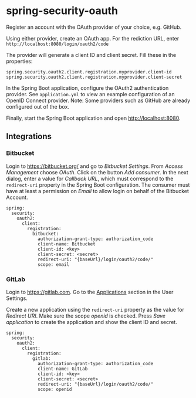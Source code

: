 # spring-security-oauth

Register an account with the OAuth provider of your choice, e.g. GitHub.

Using either provider, create an OAuth app. For the rediction URL, enter `http://localhost:8080/login/oauth2/code`

The provider will generate a client ID and client secret. Fill these in the properties:

```
spring.security.oauth2.client.registration.myprovider.client-id
spring.security.oauth2.client.registration.myprovider.client-secret
```

In the Spring Boot application, configure the OAuth2 authentication provider. See `application.yml` to view an example configuration of an OpenID Connect provider. Note: Some providers such as GitHub are already configured out of the box.

Finally, start the Spring Boot application and open <http://localhost:8080>.

## Integrations

### Bitbucket

Login to <https://bitbucket.org/> and go to _Bitbucket Settings_. From _Access Management_ choose _OAuth_. Click on the button _Add consumer_. In the next dialog, enter a value for _Callback URL_, which must correspond to the `redirect-uri` property in the Spring Boot configuration. The consumer must have at least a permission on _Email_ to allow login on behalf of the Bitbucket Account.

```
spring:
  security:
    oauth2:
      client:
        registration:
          bitbucket:
            authorization-grant-type: authorization_code
            client-name: Bitbucket
            client-id: <key>
            client-secret: <secret>
            redirect-uri: "{baseUrl}/login/oauth2/code/"
            scope: email
```

### GitLab

Login to <https://gitlab.com>. Go to the [Applications]( https://gitlab.com/profile/applications) section in the User Settings.

Create a new application using the `redirect-uri` property as the value for _Redirect URI_. Make sure the scope _openid_ is checked. Press _Save application_ to create the application and show the client ID and secret.

```
spring:
  security:
    oauth2:
      client:
        registration:
          gitlab:
            authorization-grant-type: authorization_code
            client-name: GitLab
            client-id: <key>
            client-secret: <secret>
            redirect-uri: "{baseUrl}/login/oauth2/code/"
            scope: openid
```
